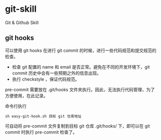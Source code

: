 # git-skill
Git &amp; Github Skill


## git hooks

可以使用 git hooks 在进行 git commit 的时候，进行一些代码规范和提交规范的检查。

- 检查 git 配置的 name 和 email 是否正常。避免在不同的开发环境下，git commit 历史中会有一些预期之外的信息出现。
- 执行 checkstyle ，保证代码规范。

pre-commit 需要放在 .git/hooks 文件夹执行。因此，无法执行代码管理，为了方便使用，在此记录。

命令行执行

```shell
sh easy-git-hook.sh 目标 git 仓库地址
```
可自动将 pre-commit 文件复制到目标 git 仓库 .git/hooks/ 下，即可以在 git commit 时执行 pre-commit 检查了。